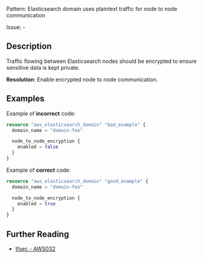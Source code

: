 Pattern: Elasticsearch domain uses plaintext traffic for node to node communication

Issue: -

## Description

Traffic flowing between Elasticsearch nodes should be encrypted to ensure sensitive data is kept private.

**Resolution**: Enable encrypted node to node communication.

## Examples

Example of **incorrect** code:

```terraform
resource "aws_elasticsearch_domain" "bad_example" {
  domain_name = "domain-foo"

  node_to_node_encryption {
    enabled = false
  }
}
```

Example of **correct** code:

```terraform
resource "aws_elasticsearch_domain" "good_example" {
  domain_name = "domain-foo"

  node_to_node_encryption {
    enabled = true
  }
}
```

## Further Reading

* [tfsec - AWS032](https://tfsec.dev/docs/aws/AWS032/)